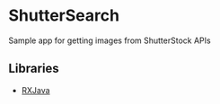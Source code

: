 # ShutterSearch
Sample app for getting images from ShutterStock APIs

## Libraries ##
- [RXJava](https://github.com/ReactiveX/RxJava)
